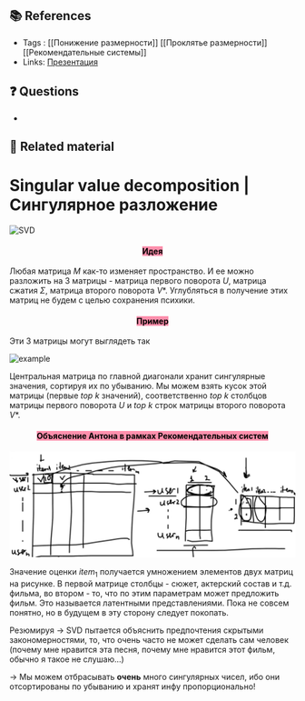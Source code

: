 ## 📚 References 
- Tags :  [[Понижение размерности]] [[Проклятье размерности]] [[Рекомендательные системы]]
- Links: [Презентация](https://github.com/veidlink/ds-phase-1/blob/master/slides/LinAlg_day2.pdf)

## ❓ Questions
- 

## 🔗 Related material

# Singular value decomposition |  Сингулярное разложение
![SVD](https://upload.wikimedia.org/wikipedia/commons/thumb/b/bb/Singular-Value-Decomposition.svg/1920px-Singular-Value-Decomposition.svg.png)
#### <center><mark style="background: #FF5582A6;">Идея</mark><center>
Любая матрица $M$ как-то изменяет пространство. И ее можно разложить на 3 матрицы - матрица первого поворота $U$, матрица сжатия $Σ$,  матрица второго поворота $V*$. Углубляться в получение этих матриц не будем с целью сохранения психики.

#### <center><mark style="background: #FF5582A6;">Пример</mark><center>

Эти 3 матрицы могут выглядеть так

![example](https://wikimedia.org/api/rest_v1/media/math/render/svg/452662baa2e3386f81d938a5c93828dbcbd095df)

Центральная матрица по главной диагонали хранит сингулярные значения, сортируя их по убыванию. Мы можем взять кусок этой матрицы (первые $top$ $k$ значений), соответственно $top$ $k$ столбцов матрицы первого поворота $U$ и $top$ $k$ строк матрицы второго поворота  $V*$.

#### <center><mark style="background: #FF5582A6;">Объяснение Антона в рамках Рекомендательных систем</mark><center>

![expl](imgs/3.png)

Значение оценки $item_{1}$ получается умножением элементов двух матриц на рисунке. В первой матрице столбцы - сюжет, актерский состав и т.д. фильма, во втором - то, что по этим параметрам может предложить фильм. Это называется латентными представлениями. Пока не совсем понятно, но в будущем в эту сторону следует покопать.

Резюмируя -> SVD пытается объяснить предпочтения скрытыми закономерностями, то, что очень часто не может сделать сам человек (почему мне нравится эта песня, почему мне нравится этот фильм, обычно я такое не слушаю...)

-> Мы можем отбрасывать **очень** много сингулярных чисел, ибо они отсортированы по убыванию и хранят инфу пропорционально!
